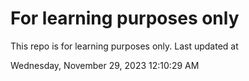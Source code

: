 # For learning purposes only
This repo is for learning purposes only.
Last updated at

Wednesday, November 29, 2023 12:10:29 AM

